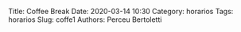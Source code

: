 Title: Coffee Break
Date: 2020-03-14 10:30
Category: horarios
Tags: horarios
Slug: coffe1
Authors: Perceu Bertoletti